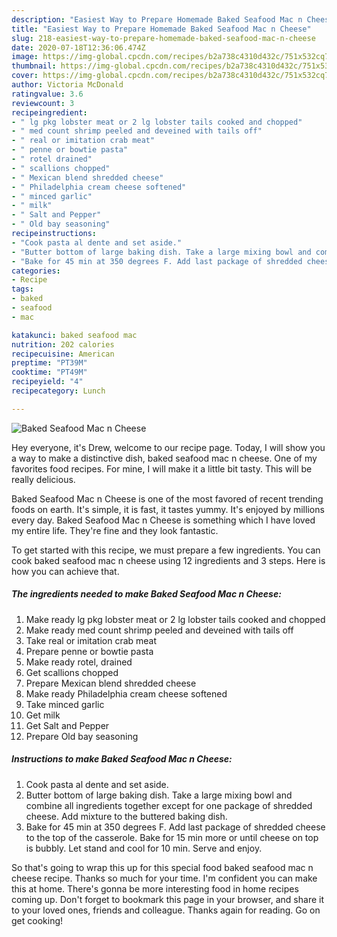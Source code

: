 ```yaml
---
description: "Easiest Way to Prepare Homemade Baked Seafood Mac n Cheese"
title: "Easiest Way to Prepare Homemade Baked Seafood Mac n Cheese"
slug: 218-easiest-way-to-prepare-homemade-baked-seafood-mac-n-cheese
date: 2020-07-18T12:36:06.474Z
image: https://img-global.cpcdn.com/recipes/b2a738c4310d432c/751x532cq70/baked-seafood-mac-n-cheese-recipe-main-photo.jpg
thumbnail: https://img-global.cpcdn.com/recipes/b2a738c4310d432c/751x532cq70/baked-seafood-mac-n-cheese-recipe-main-photo.jpg
cover: https://img-global.cpcdn.com/recipes/b2a738c4310d432c/751x532cq70/baked-seafood-mac-n-cheese-recipe-main-photo.jpg
author: Victoria McDonald
ratingvalue: 3.6
reviewcount: 3
recipeingredient:
- " lg pkg lobster meat or 2 lg lobster tails cooked and chopped"
- " med count shrimp peeled and deveined with tails off"
- " real or imitation crab meat"
- " penne or bowtie pasta"
- " rotel drained"
- " scallions chopped"
- " Mexican blend shredded cheese"
- " Philadelphia cream cheese softened"
- " minced garlic"
- " milk"
- " Salt and Pepper"
- " Old bay seasoning"
recipeinstructions:
- "Cook pasta al dente and set aside."
- "Butter bottom of large baking dish. Take a large mixing bowl and combine all ingredients together except for one package of shredded cheese. Add mixture to the buttered baking dish."
- "Bake for 45 min at 350 degrees F. Add last package of shredded cheese to the top of the casserole. Bake for 15 min more or until cheese on top is bubbly. Let stand and cool for 10 min. Serve and enjoy."
categories:
- Recipe
tags:
- baked
- seafood
- mac

katakunci: baked seafood mac 
nutrition: 202 calories
recipecuisine: American
preptime: "PT39M"
cooktime: "PT49M"
recipeyield: "4"
recipecategory: Lunch

---
```



![Baked Seafood Mac n Cheese](https://img-global.cpcdn.com/recipes/b2a738c4310d432c/751x532cq70/baked-seafood-mac-n-cheese-recipe-main-photo.jpg)

Hey everyone, it's Drew, welcome to our recipe page. Today, I will show you a way to make a distinctive dish, baked seafood mac n cheese. One of my favorites food recipes. For mine, I will make it a little bit tasty. This will be really delicious.



Baked Seafood Mac n Cheese is one of the most favored of recent trending foods on earth. It's simple, it is fast, it tastes yummy. It's enjoyed by millions every day. Baked Seafood Mac n Cheese is something which I have loved my entire life. They're fine and they look fantastic.


To get started with this recipe, we must prepare a few ingredients. You can cook baked seafood mac n cheese using 12 ingredients and 3 steps. Here is how you can achieve that.

<!--inarticleads1-->

##### The ingredients needed to make Baked Seafood Mac n Cheese:

1. Make ready  lg pkg lobster meat or 2 lg lobster tails cooked and chopped
1. Make ready  med count shrimp peeled and deveined with tails off
1. Take  real or imitation crab meat
1. Prepare  penne or bowtie pasta
1. Make ready  rotel, drained
1. Get  scallions chopped
1. Prepare  Mexican blend shredded cheese
1. Make ready  Philadelphia cream cheese softened
1. Take  minced garlic
1. Get  milk
1. Get  Salt and Pepper
1. Prepare  Old bay seasoning




<!--inarticleads2-->

##### Instructions to make Baked Seafood Mac n Cheese:

1. Cook pasta al dente and set aside.
1. Butter bottom of large baking dish. Take a large mixing bowl and combine all ingredients together except for one package of shredded cheese. Add mixture to the buttered baking dish.
1. Bake for 45 min at 350 degrees F. Add last package of shredded cheese to the top of the casserole. Bake for 15 min more or until cheese on top is bubbly. Let stand and cool for 10 min. Serve and enjoy.




So that's going to wrap this up for this special food baked seafood mac n cheese recipe. Thanks so much for your time. I'm confident you can make this at home. There's gonna be more interesting food in home recipes coming up. Don't forget to bookmark this page in your browser, and share it to your loved ones, friends and colleague. Thanks again for reading. Go on get cooking!
